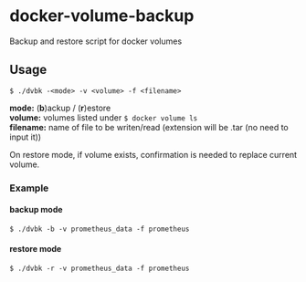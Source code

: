 # docker-volume-backup
Backup and restore script for docker volumes

## Usage

```
$ ./dvbk -<mode> -v <volume> -f <filename>
```

**mode:** (**b**)ackup / (**r**)estore\
**volume:** volumes listed under `$ docker volume ls`\
**filename:** name of file to be writen/read (extension will be .tar (no need to input it))

On restore mode, if volume exists, confirmation is needed to replace current volume.


### Example
#### backup mode
`$ ./dvbk -b -v prometheus_data -f prometheus`
#### restore mode
`$ ./dvbk -r -v prometheus_data -f prometheus`